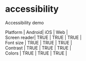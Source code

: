 # accessibility

Accessibility demo <br />
 
Platform    | Android| iOS | Web | <br />
Screen reader|  TRUE  | TRUE | TRUE | <br />
Font size    | TRUE   | TRUE | TRUE | <br />
Contrast    | TRUE    | TRUE | TRUE | <br />
Colors      | TRUE    | TRUE | TRUE | <br />

